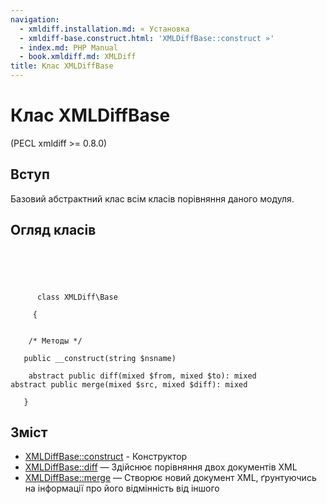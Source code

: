 ```yaml
---
navigation:
  - xmldiff.installation.md: « Установка
  - xmldiff-base.construct.html: 'XMLDiffBase::construct »'
  - index.md: PHP Manual
  - book.xmldiff.md: XMLDiff
title: Клас XMLDiffBase
---
```

# Клас XMLDiffBase

(PECL xmldiff >= 0.8.0)

## Вступ

Базовий абстрактний клас всім класів порівняння даного модуля.

## Огляд класів

```classsynopsis


    
    
     
      class XMLDiff\Base
     
     {
    

    /* Методы */
    
   public __construct(string $nsname)

    abstract public diff(mixed $from, mixed $to): mixed
abstract public merge(mixed $src, mixed $diff): mixed

   }
```

## Зміст

-   [XMLDiffBase::construct](xmldiff-base.construct.md) - Конструктор
-   [XMLDiffBase::diff](xmldiff-base.diff.md) — Здійснює порівняння двох документів XML
-   [XMLDiffBase::merge](xmldiff-base.merge.md) — Створює новий документ XML, ґрунтуючись на інформації про його відмінність від іншого
